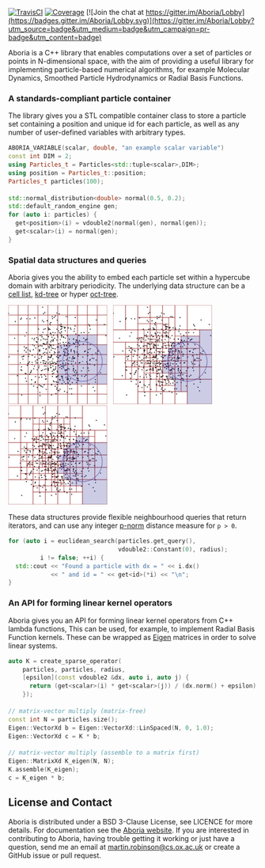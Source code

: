 [![TravisCI](https://travis-ci.org/martinjrobins/Aboria.svg?branch=master)](https://travis-ci.org/martinjrobins/Aboria)
[![Coverage](https://coveralls.io/repos/martinjrobins/Aboria/badge.svg?branch=master&service=github)](https://coveralls.io/github/martinjrobins/Aboria?branch=master)
[![Join the chat at https://gitter.im/Aboria/Lobby](https://badges.gitter.im/Aboria/Lobby.svg)](https://gitter.im/Aboria/Lobby?utm_source=badge&utm_medium=badge&utm_campaign=pr-badge&utm_content=badge)
<!---
[![AppVeyor](https://ci.appveyor.com/api/projects/status/6aimud6e8tvxfwgm?svg=true)](https://ci.appveyor.com/project/martinjrobins/aboria)
-->

Aboria is a C++ library that enables computations over a set of particles or
points in N-dimensional space, with the aim of providing a useful library for
implementing particle-based numerical algorithms, for example Molecular
Dynamics, Smoothed Particle Hydrodynamics or Radial Basis Functions. 

### A standards-compliant particle container

The library gives you a STL compatible container class to store a particle set
containing a position and unique id for each particle, as well as any number of
user-defined variables with arbitrary types.

```cpp
ABORIA_VARIABLE(scalar, double, "an example scalar variable")
const int DIM = 2;
using Particles_t = Particles<std::tuple<scalar>,DIM>;
using position = Particles_t::position;
Particles_t particles(100);

std::normal_distribution<double> normal(0.5, 0.2);
std::default_random_engine gen;
for (auto i: particles) {
  get<position>(i) = vdouble2(normal(gen), normal(gen));
  get<scalar>(i) = normal(gen);
}
```

### Spatial data structures and queries

Aboria gives you the ability to embed each particle set within a hypercube
 domain with arbitrary periodicity. The underlying data structure can be a [cell
 list](https://en.wikipedia.org/wiki/Cell_lists),
 [kd-tree](https://en.wikipedia.org/wiki/K-d_tree) or hyper
 [oct-tree](https://en.wikipedia.org/wiki/Octree).

<img src="doc/images/celllist.svg" width="200" height="200">&nbsp;&nbsp;&nbsp;<img src="doc/images/kdtree.svg" width="200" height="200">&nbsp;&nbsp;&nbsp;<img src="doc/images/hyperoctree.svg" width="200" height="200">

These data structures provide flexible neighbourhood queries that return
iterators, and can use any integer
[p-norm](https://en.wikipedia.org/wiki/Norm_(mathematics)) distance measure for
`p > 0`. 

```cpp
for (auto i = euclidean_search(particles.get_query(),
                               vdouble2::Constant(0), radius);
         i != false; ++i) {
  std::cout << "Found a particle with dx = " << i.dx()
            << " and id = " << get<id>(*i) << "\n";
}
```

### An API for forming linear kernel operators 

Aboria gives you an API for forming linear kernel operators from C++ lambda
functions, This can be used, for example, to implement Radial Basis Function
kernels. These can be wrapped as [Eigen](eigen.tuxfamily.org) matrices in order
to solve linear systems.

```cpp
auto K = create_sparse_operator(
    particles, particles, radius,
    [epsilon](const vdouble2 &dx, auto i, auto j) {
      return (get<scalar>(i) * get<scalar>(j)) / (dx.norm() + epsilon);
    });

// matrix-vector multiply (matrix-free)
const int N = particles.size();
Eigen::VectorXd b = Eigen::VectorXd::LinSpaced(N, 0, 1.0);
Eigen::VectorXd c = K * b;

// matrix-vector multiply (assemble to a matrix first)
Eigen::MatrixXd K_eigen(N, N);
K.assemble(K_eigen);
c = K_eigen * b;
```

## License and Contact
    
Aboria is distributed under a BSD 3-Clause License, see LICENCE for more 
details. For documentation see the [Aboria 
website](https://martinjrobins.github.io/Aboria). If you are interested in 
contributing to Aboria, having trouble getting it working or just have a 
question, send me an email at <martin.robinson@cs.ox.ac.uk> or create a
GitHub issue or pull request.

